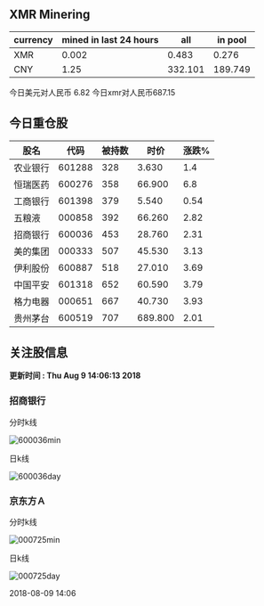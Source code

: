 ## XMR Minering

|currency|mined in last 24 hours|all|in pool|
|---|---|---|---|
|XMR|0.002|0.483|0.276|
|CNY|1.25|332.101|189.749|

今日美元对人民币 6.82	今日xmr对人民币687.15


## 今日重仓股 

|股名|代码|被持数|时价|涨跌%|
|---|---|---|---|---|
|农业银行|601288|328|3.630|1.4|
|恒瑞医药|600276|358|66.900|6.8|
|工商银行|601398|379|5.540|0.54|
|五粮液|000858|392|66.260|2.82|
|招商银行|600036|453|28.760|2.31|
|美的集团|000333|507|45.530|3.13|
|伊利股份|600887|518|27.010|3.69|
|中国平安|601318|652|60.590|3.79|
|格力电器|000651|667|40.730|3.93|
|贵州茅台|600519|707|689.800|2.01|

## 关注股信息
**更新时间 : Thu Aug  9 14:06:13 2018**
### 招商银行 
分时k线

![600036min](http://image.sinajs.cn/newchart/min/n/sh600036.gif)

日k线

![600036day](http://image.sinajs.cn/newchart/daily/n/sh600036.gif)

### 京东方Ａ 
分时k线

![000725min](http://image.sinajs.cn/newchart/min/n/sz000725.gif)

日k线

![000725day](http://image.sinajs.cn/newchart/daily/n/sz000725.gif)

2018-08-09 14:06
